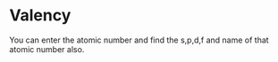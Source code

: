 # Valency
You can enter the atomic number and find the s,p,d,f and name of that atomic number also.
